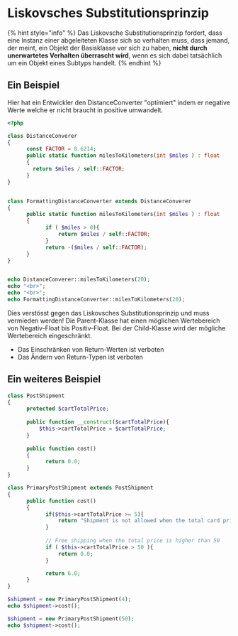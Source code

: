 # Liskovsches Substitutionsprinzip

{% hint style="info" %}
Das Liskovsche Substitutionsprinzip fordert, dass eine Instanz einer abgeleiteten Klasse sich so verhalten muss, dass jemand, der meint, ein Objekt der Basisklasse vor sich zu haben, **nicht durch unerwartetes Verhalten überrascht wird**, wenn es sich dabei tatsächlich um ein Objekt eines Subtyps handelt. 
{% endhint %}

## Ein Beispiel

Hier hat ein Entwickler den DistanceConverter "optimiert" indem er negative Werte welche er nicht braucht in positive umwandelt.

```php
<?php

class DistanceConverer
{
	  const FACTOR = 0.6214;
	  public static function milesToKilometers(int $miles ) : float
	  {
		return $miles / self::FACTOR;
	  }
}


class FormattingDistanceConverter extends DistanceConverer
{
	  public static function milesToKilometers(int $miles ) : float
	  {
			if ( $miles > 0){
				return $miles / self::FACTOR;
			}
			return -($miles / self::FACTOR);
	  }
}


echo DistanceConverer::milesToKilometers(20);
echo "<br>";
echo "<br>";
echo FormattingDistanceConverter::milesToKilometers(20);

```

Dies verstösst gegen das Liskovsches Substitutionsprinzip und muss vermieden werden! Die Parent-Klasse hat einen möglichen Wertebereich von Negativ-Float bis Positiv-Float. Bei der Child-Klasse wird der mögliche Wertebereich eingeschränkt.

* Das Einschränken von Return-Werten ist verboten
* Das Ändern von Return-Typen ist verboten

## Ein weiteres Beispiel

```php
class PostShipment
{
	  protected $cartTotalPrice;
	
	  public function __construct($cartTotalPrice){
		  $this->cartTotalPrice = $cartTotalPrice;
	  }
	
	  public function cost()
	  {
			return 0.0;
	  }
}

class PrimaryPostShipment extends PostShipment
{
	  public function cost()
	  {
		  	if($this->cartTotalPrice >= 5){
				return "Shipment is not allowed when the total card price is lower than 5";
			}
			
			// Free shipping when the total price is higher than 50
			if ( $this->cartTotalPrice > 50 ){
				return 0.0;
			}

			return 6.0;
	  }
}

$shipment = new PrimaryPostShipment(4);
echo $shipment->cost();

$shipment = new PrimaryPostShipment(50);
echo $shipment->cost();
```

